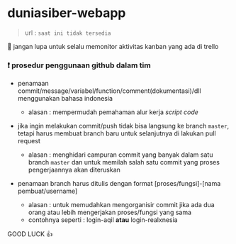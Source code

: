 # duniasiber-webapp
> url : `saat ini tidak tersedia`

:large_blue_diamond: jangan lupa untuk selalu memonitor aktivitas kanban yang ada di trello

### :exclamation: prosedur penggunaan github dalam tim
- penamaan commit/message/variabel/function/comment(dokumentasi)/dll menggunakan bahasa indonesia
  - alasan : mempermudah pemahaman alur kerja *script code*

- jika ingin melakukan commit/push tidak bisa langsung ke branch `master`, tetapi harus membuat branch baru untuk selanjutnya di lakukan pull request
  - alasan : menghidari campuran commit yang banyak dalam satu branch `master` dan untuk memilah salah satu commit yang proses pengerjaannya akan diteruskan

- penamaan branch harus ditulis dengan format [proses/fungsi]-[nama pembuat/username]
  - alasan : untuk memudahkan mengorganisir commit jika ada dua orang atau lebih mengerjakan proses/fungsi yang sama
  - contohnya seperti : login-aqil **atau** login-realxnesia

GOOD LUCK :+1:
